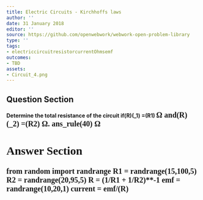 ```yaml
---
title: Electric Circuits - Kirchhoffs laws
author: ''
date: 31 January 2018
editor: ''
source: https://github.com/openwebwork/webwork-open-problem-library
type: ''
tags:
- electriccircuitresistorcurrentOhmsemf
outcomes:
- TBD
assets:
- Circuit_4.png
---
```


## Question Section 

<b>
Determine the total resistance of the circuit if(R)(_1) =(R1) <span style="font-family: 'Times'; font-size: 20px";>&Omega;<span> and(R)(_2) =(R2) <span style="font-family: 'Times'; font-size: 20px";>&Omega;<span>.
ans_rule(40) <span style="font-family: 'Times'; font-size: 20px";>&Omega;<span>


## Answer Section

from random import randrange
R1 = randrange(15,100,5)
R2 = randrange(20,95,5)
R = (1/R1 + 1/R2)**-1
emf = randrange(10,20,1)
current = emf/(R)